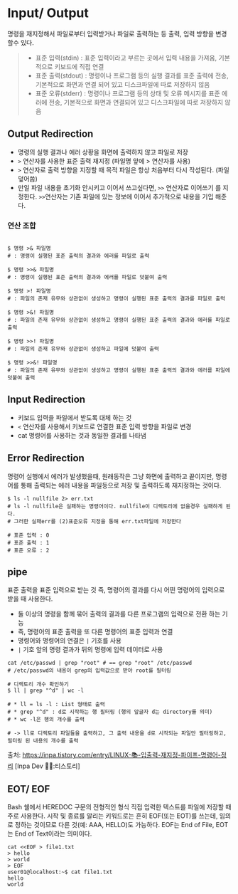 # Input/ Output
명령을 재지정해서 파일로부터 입력받거나 파일로 출력하는 등 출력, 입력 방향을 변경할수 있다.

>
> - 표준 입력(stdin) : 표준 입력이라고 부르는 곳에서 입력 내용을 가져옴, 기본적으로 키보드에 직접 연결
> - 표준 출력(stdout) : 명령이나 프로그램 등의 실행 결과를 표준 출력에 전송, 기본적으로 화면과 연결 되어 있고 디스크파일에 따로 저장하지 않음
> - 표준 오류(stderr) : 명령이나 프로그램 등의 상태 및 오류 메시지를 표준 에러에 전송, 기본적으로 화면과 연결되어 있고 디스크파일에 따로 저장하지 않음
>
 

## Output Redirection

- 명령의 실행 결과나 에러 상황을 화면에 출력하지 않고 파일로 저장
- `>` 연산자를 사용한 표준 출력 재지정 (파일명 앞에 > 연산자를 사용)
- `>` 연산자로 출력 방향을 지정할 때 목적 파일은 항상 처음부터 다시 작성된다. (파일 덮어씀)
- 만일 파일 내용을 초기화 안시키고 이어서 쓰고싶다면, `>>` 연산자로 이어쓰기 를 지정한다. `>>`연산자는 기존 파일에 있는 정보에 이어서 추가적으로 내용을 기입 해준다.

### 연산 조합
```shell

$ 명령 >& 파일명 
# : 명령이 실행된 표준 출력의 결과와 에러를 파일로 출력

$ 명령 >>& 파일명 
# : 명령이 실행된 표준 출력의 결과와 에러를 파일로 덧붙여 출력

$ 명령 >! 파일명 
# : 파일의 존재 유무와 상관없이 생성하고 명령이 실행된 표준 출력의 결과를 파일로 출력

$ 명령 >&! 파일명 
# : 파일의 존재 유무와 상관없이 생성하고 명령이 실행된 표준 출력의 결과와 에러를 파일로 출력

$ 명령 >>! 파일명 
# : 파일의 존재 유무와 상관없이 생성하고 파일에 덧붙여 출력

$ 명령 >>&! 파일명 
# : 파일의 존재 유무와 상관없이 생성하고 명령이 실행된 표준 출력의 결과와 에러를 파일에 덧붙여 출력

```

## Input Redirection
- 키보드 입력을 파일에서 받도록 대체 하는 것
- `<` 연산자를 사용해서 키보드로 연결한 표준 입력 방향을 파일로 변경
-  cat 명령어를 사용하는 것과 동일한 결과를 나타냄


## Error Redirection
명령어 실행에서 에러가 발생했을때, 원래동작은 그냥 화면에 출력하고 끝이지만,
명령어를 통해 출력되는 에러 내용을 파일등으로 저장 및 출력하도록 재지정하는 것이다.
```shell
$ ls -l nullfile 2> err.txt
# ls -l nullfile은 실패하는 명령어이다. nullfile이 디렉토리에 없을경우 실패하게 된다.
# 그러한 실패err를 (2)표준오류 지정을 통해 err.txt파일에 저장한다

# 표준 입력 : 0
# 표준 출력 : 1
# 표준 오류 : 2
```

## pipe
표준 출력을 표준 입력으로 받는 것 즉, 명령어의 결과를 다시 어떤 명령어의 입력으로 받을 때 사용한다.
- 둘 이상의 명령을 함께 묶어 출력의 결과를 다른 프로그램의 입력으로 전환 하는 기능
- 즉, 명령어의 표준 출력을 또 다른 명령어의 표준 입력과 연결
- 명령어와 명령어의 연결은 `|` 기호를 사용
- `|` 기호 앞의 명령 결과가 뒤의 명령에 입력 데이터로 사용

```shell
cat /etc/passwd | grep "root" # == grep "root" /etc/passwd
# /etc/passwd의 내용이 grep의 입력값으로 받아 root를 필터링

# 디렉토리 개수 확인하기 
$ ll | grep "^d" | wc -l

# * ll = ls -l : List 형태로 출력
# * grep "^d" : d로 시작하는 행 필터링 (행의 앞글자 d는 directory를 의미)
# * wc -l은 행의 개수를 출력

# -> ll로 디렉토리 파일들을 출력하고, 그 출력 내용을 d로 시작되는 파일만 필터링하고, 필터링 된 내용의 개수를 출력
```


출처: https://inpa.tistory.com/entry/LINUX-📚-입출력-재지정-파이프-명령어-정리 [Inpa Dev 👨‍💻:티스토리]


## EOT/ EOF
Bash 쉘에서 HEREDOC 구문의 전형적인 형식
직접 입력한 텍스트를 파일에 저장할 때 주로 사용한다.
시작 및 종료를 알리는 키워드로는 흔히 EOF(또는 EOT)를 쓰는데, 임의로 정하는 것이므로 다른 것(예: AAA, HELLO)도 가능하다.
EOF는 End of File, EOT는 End of Text이라는 의미이다.

```shell
cat <<EOF > file1.txt
> hello
> world
> EOF
user01@localhost:~$ cat file1.txt
hello
world

```
